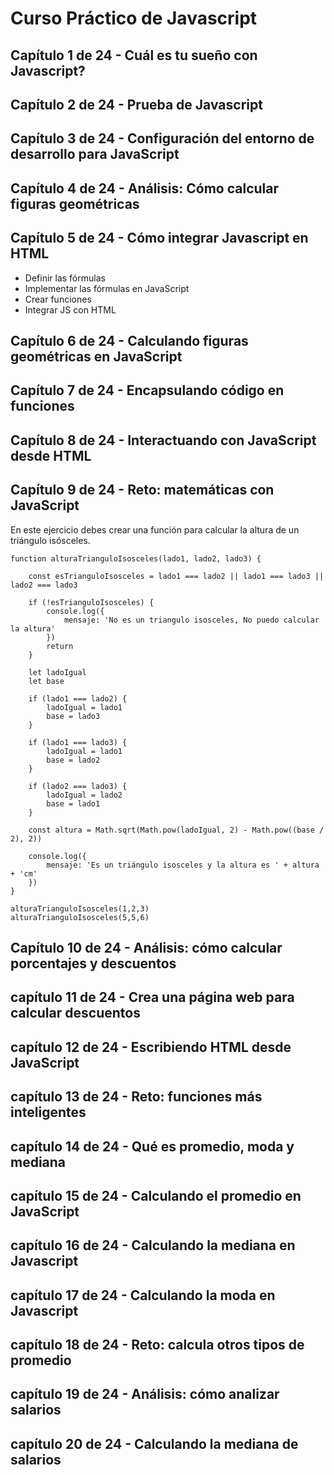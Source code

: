 # Curso Práctico de Javascript

## Capítulo 1 de 24 - Cuál es tu sueño con Javascript?

## Capítulo 2 de 24 - Prueba de Javascript

## Capítulo 3 de 24 - Configuración del entorno de desarrollo para JavaScript

## Capítulo 4 de 24 - Análisis: Cómo calcular figuras geométricas

## Capítulo 5 de 24 - Cómo integrar Javascript en HTML

- Definir las fórmulas
- Implementar las fórmulas en JavaScript
- Crear funciones
- Integrar JS con HTML

## Capítulo 6 de 24 - Calculando figuras geométricas en JavaScript

## Capítulo 7 de 24 - Encapsulando código en funciones

## Capítulo 8 de 24 - Interactuando con JavaScript desde HTML

## Capítulo 9 de 24 - Reto: matemáticas con JavaScript

En este ejercicio debes crear una función para calcular la altura de un triángulo isósceles.

	function alturaTrianguloIsosceles(lado1, lado2, lado3) {

		const esTrianguloIsosceles = lado1 === lado2 || lado1 === lado3 || lado2 === lado3
		
		if (!esTrianguloIsosceles) {
			console.log({
				mensaje: 'No es un triangulo isosceles, No puedo calcular la altura'
			})
			return
		}

		let ladoIgual
		let base

		if (lado1 === lado2) {
			ladoIgual = lado1
			base = lado3
		}

		if (lado1 === lado3) {
			ladoIgual = lado1
			base = lado2
		}

		if (lado2 === lado3) {
			ladoIgual = lado2
			base = lado1
		}

		const altura = Math.sqrt(Math.pow(ladoIgual, 2) - Math.pow((base / 2), 2))

		console.log({
			mensaje: 'Es un triángulo isosceles y la altura es ' + altura + 'cm'
		})
	}

	alturaTrianguloIsosceles(1,2,3)
	alturaTrianguloIsosceles(5,5,6)

## Capítulo 10 de 24 - Análisis: cómo calcular porcentajes y descuentos

## capítulo 11 de 24 - Crea una página web para calcular descuentos

## capítulo 12 de 24 - Escribiendo HTML desde JavaScript

## capítulo 13 de 24 - Reto: funciones más inteligentes

## capítulo 14 de 24 - Qué es promedio, moda y mediana

## capítulo 15 de 24 - Calculando el promedio en JavaScript

## capítulo 16 de 24 - Calculando la mediana en Javascript

## capítulo 17 de 24 - Calculando la moda en Javascript

## capítulo 18 de 24 - Reto: calcula otros tipos de promedio

## capítulo 19 de 24 - Análisis: cómo analizar salarios

## capítulo 20 de 24 - Calculando la mediana de salarios
